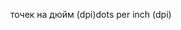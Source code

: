 <span data-ttu-id="3f505-101">точек на дюйм (dpi)</span><span class="sxs-lookup"><span data-stu-id="3f505-101">dots per inch (dpi)</span></span>